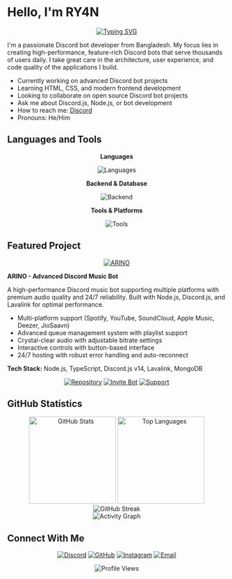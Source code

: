 # Hello, I'm RY4N

<div align="center">
  
[![Typing SVG](https://readme-typing-svg.herokuapp.com?font=Fira+Code&weight=500&size=28&pause=1000&color=58A6FF&center=true&vCenter=true&width=500&lines=Discord+Bot+Developer;JavaScript+%26+TypeScript+Expert;Learning+Frontend+Development)](https://git.io/typing-svg)

</div>

I'm a passionate Discord bot developer from Bangladesh. My focus lies in creating high-performance, feature-rich Discord bots that serve thousands of users daily. I take great care in the architecture, user experience, and code quality of the applications I build.

- Currently working on advanced Discord bot projects
- Learning HTML, CSS, and modern frontend development
- Looking to collaborate on open source Discord bot projects
- Ask me about Discord.js, Node.js, or bot development
- How to reach me: [Discord](https://discord.com/users/1085376019445321829)
- Pronouns: He/Him

## Languages and Tools

<div align="center">

**Languages**
<p>
  <img src="https://skillicons.dev/icons?i=js,ts,html,css" alt="Languages" />
</p>

**Backend & Database**
<p>
  <img src="https://skillicons.dev/icons?i=nodejs,express,mongodb" alt="Backend" />
</p>

**Tools & Platforms**
<p>
  <img src="https://skillicons.dev/icons?i=git,github,vscode,linux" alt="Tools" />
</p>

</div>

## Featured Project

<div align="center">

[![ARINO](https://github-readme-stats.vercel.app/api/pin/?username=ghryanx7&repo=ARINO&theme=github_dark&hide_border=true&border_radius=15&bg_color=0d1117&title_color=58a6ff&text_color=8b949e&icon_color=58a6ff)](https://github.com/ghryanx7/ARINO)

</div>

**ARINO - Advanced Discord Music Bot**

A high-performance Discord music bot supporting multiple platforms with premium audio quality and 24/7 reliability. Built with Node.js, Discord.js, and Lavalink for optimal performance.

- Multi-platform support (Spotify, YouTube, SoundCloud, Apple Music, Deezer, JioSaavn)
- Advanced queue management system with playlist support
- Crystal-clear audio with adjustable bitrate settings
- Interactive controls with button-based interface
- 24/7 hosting with robust error handling and auto-reconnect

**Tech Stack:** Node.js, TypeScript, Discord.js v14, Lavalink, MongoDB

<div align="center">

[![Repository](https://img.shields.io/badge/Repository-0d1117?style=for-the-badge&logo=github&logoColor=white&border_radius=10)](https://github.com/ghryanx7/ARINO)
[![Invite Bot](https://img.shields.io/badge/Invite_Bot-5865F2?style=for-the-badge&logo=discord&logoColor=white)](https://discord.com/oauth2/authorize?client_id=1321595174056362111&permissions=8&integration_type=0&scope=bot+applications.commands)
[![Support](https://img.shields.io/badge/Support_Server-7289DA?style=for-the-badge&logo=discord&logoColor=white)](https://discord.gg/W2GheK3F9m)

</div>

## GitHub Statistics

<div align="center">
  
<img src="https://github-readme-stats.vercel.app/api?username=ryanisnomore&show_icons=true&theme=github_dark&hide_border=true&border_radius=15&bg_color=0d1117&title_color=58a6ff&text_color=8b949e&icon_color=58a6ff" alt="GitHub Stats" height="200"/>

<img src="https://github-readme-stats.vercel.app/api/top-langs/?username=ryanisnomore&layout=compact&theme=github_dark&hide_border=true&border_radius=15&bg_color=0d1117&title_color=58a6ff&text_color=8b949e" alt="Top Languages" height="200"/>

</div>

<div align="center">
  
<img src="https://streak-stats.demolab.com?user=ryanisnomore&theme=github-dark-blue&hide_border=true&border_radius=15&background=0D1117&stroke=58A6FF&ring=58A6FF&fire=FF6B6B&currStreakLabel=58A6FF" alt="GitHub Streak" />

</div>

<div align="center">

<img src="https://github-readme-activity-graph.vercel.app/graph?username=ryanisnomore&theme=github-compact&hide_border=true&border_radius=15&bg_color=0d1117&color=58a6ff&line=58a6ff&point=ff6b6b&area=true&area_color=58a6ff" alt="Activity Graph" />

</div>

## Connect With Me

<div align="center">

[![Discord](https://img.shields.io/badge/Discord-5865F2?style=for-the-badge&logo=discord&logoColor=white)](https://discord.com/users/1085376019445321829)
[![GitHub](https://img.shields.io/badge/GitHub-0d1117?style=for-the-badge&logo=github&logoColor=white)](https://github.com/ryanisnomore)
[![Instagram](https://img.shields.io/badge/Instagram-E4405F?style=for-the-badge&logo=instagram&logoColor=white)](https://instagram.com/ryan.no.nomore)
[![Email](https://img.shields.io/badge/Email-D14836?style=for-the-badge&logo=gmail&logoColor=white)](mailto:ryan.is.nomore7@gmail.com)

</div>

<div align="center">

![Profile Views](https://komarev.com/ghpvc/?username=ryanisnomore&color=58a6ff&style=for-the-badge)

</div>
